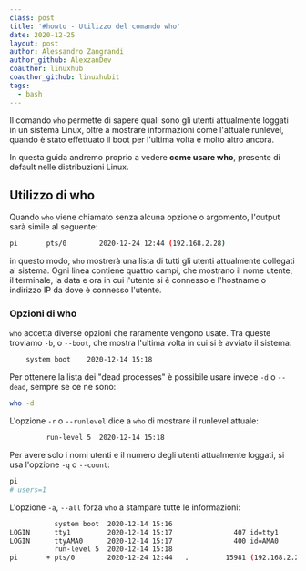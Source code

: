 ```yaml
---
class: post
title: '#howto - Utilizzo del comando who'
date: 2020-12-25
layout: post
author: Alessandro Zangrandi
author_github: AlexzanDev
coauthor: linuxhub
coauthor_github: linuxhubit
tags:
  - bash
---
```

Il comando `who` permette di sapere quali sono gli utenti attualmente loggati in un sistema Linux, oltre a mostrare informazioni come l'attuale runlevel, quando è stato effettuato il boot per l'ultima volta e molto altro ancora.

In questa guida andremo proprio a vedere **come usare who**, presente di default nelle distribuzioni Linux.

## Utilizzo di who

Quando `who` viene chiamato senza alcuna opzione o argomento, l'output sarà simile al seguente:

```bash
pi       pts/0        2020-12-24 12:44 (192.168.2.28)
```

in questo modo, `who` mostrerà una lista di tutti gli utenti attualmente collegati al sistema. Ogni linea contiene quattro campi, che mostrano il nome utente, il terminale, la data e ora in cui l'utente si è connesso e l'hostname o indirizzo IP da dove è connesso l'utente.

### Opzioni di who

`who` accetta diverse opzioni che raramente vengono usate. Tra queste troviamo `-b`, o `--boot`, che mostra l'ultima volta in cui si è avviato il sistema:

```bash
    system boot    2020-12-14 15:18
```

Per ottenere la lista dei "dead processes" è possibile usare invece `-d` o `--dead`, sempre se ce ne sono:

```bash
who -d
```

L'opzione `-r` o `--runlevel` dice a `who` di mostrare il runlevel attuale:

```bash
         run-level 5  2020-12-14 15:18
```

Per avere solo i nomi utenti e il numero degli utenti attualmente loggati, si usa l'opzione `-q` o `--count`:

```bash
pi
# users=1
```

L'opzione `-a`, `--all` forza `who` a stampare tutte le informazioni:

```bash
           system boot  2020-12-14 15:16
LOGIN      tty1         2020-12-14 15:17               407 id=tty1
LOGIN      ttyAMA0      2020-12-14 15:17               400 id=AMA0
           run-level 5  2020-12-14 15:18
pi       + pts/0        2020-12-24 12:44   .         15981 (192.168.2.28)

```

